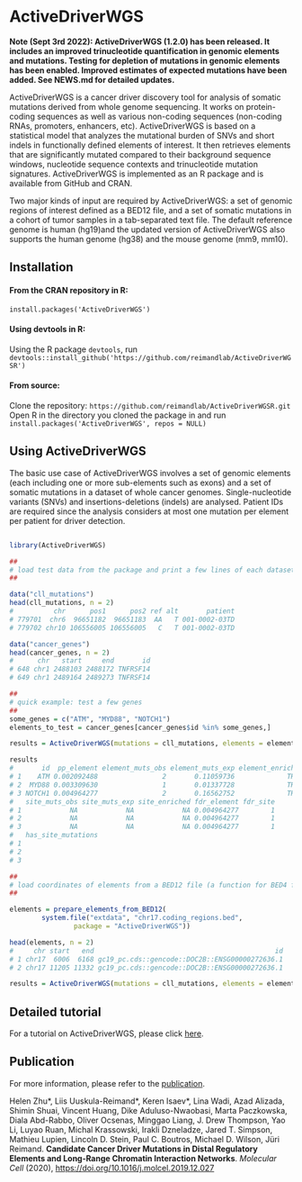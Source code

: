 # ActiveDriverWGS

<b>Note (Sept 3rd 2022): ActiveDriverWGS (1.2.0) has been released. It includes an improved trinucleotide quantification in genomic elements and mutations. Testing for depletion of mutations in genomic elements has been enabled. Improved estimates of expected mutations have been added. See NEWS.md for detailed updates.</b>

ActiveDriverWGS is a cancer driver discovery tool for analysis of somatic mutations derived from whole genome sequencing. It works on protein-coding sequences as well as various non-coding sequences (non-coding RNAs, promoters, enhancers, etc). ActiveDriverWGS is based on a statistical model that analyzes the mutational burden of SNVs and short indels in functionally defined elements of interest. It then retrieves elements that are significantly mutated compared to their background sequence windows, nucleotide sequence contexts and trinucleotide mutation signatures. ActiveDriverWGS is implemented as an R package and is available from GitHub and CRAN.

Two major kinds of input are required by ActiveDriverWGS: a set of genomic regions of interest defined as a BED12 file, and a set of somatic mutations in a cohort of tumor samples in a tab-separated text file. The default reference genome is human (hg19)and the updated version of ActiveDriverWGS also supports the human genome (hg38) and the mouse genome (mm9, mm10). 



## Installation

#### From the CRAN repository in R:
`install.packages('ActiveDriverWGS')`

#### Using devtools in R:
Using the R package `devtools`, run
`devtools::install_github('https://github.com/reimandlab/ActiveDriverWGSR')`

#### From source:
Clone the repository: `https://github.com/reimandlab/ActiveDriverWGSR.git`
Open R in the directory you cloned the package in and run `install.packages('ActiveDriverWGS', repos = NULL)`

## Using ActiveDriverWGS

The basic use case of ActiveDriverWGS involves a set of genomic elements (each including one or more sub-elements such as exons) and a set of somatic mutations in a dataset of whole cancer genomes. Single-nucleotide variants (SNVs) and insertions-deletions (indels) are analysed. Patient IDs are required since the analysis considers at most one mutation per element per patient for driver detection. 

```R

library(ActiveDriverWGS)

##
# load test data from the package and print a few lines of each dataset
##

data("cll_mutations")
head(cll_mutations, n = 2)
#          chr      pos1      pos2 ref alt       patient
# 779701  chr6  96651182  96651183  AA   T 001-0002-03TD
# 779702 chr10 106556005 106556005   C   T 001-0002-03TD

data("cancer_genes")
head(cancer_genes, n = 2)
#      chr   start     end       id
# 648 chr1 2488103 2488172 TNFRSF14
# 649 chr1 2489164 2489273 TNFRSF14

##
# quick example: test a few genes
##
some_genes = c("ATM", "MYD88", "NOTCH1")
elements_to_test = cancer_genes[cancer_genes$id %in% some_genes,]

results = ActiveDriverWGS(mutations = cll_mutations, elements = elements_to_test)

results
#       id  pp_element element_muts_obs element_muts_exp element_enriched pp_site
# 1    ATM 0.002092488                2       0.11059736             TRUE       1
# 2  MYD88 0.003309630                1       0.01337728             TRUE       1
# 3 NOTCH1 0.004964277                2       0.16562752             TRUE       1
#   site_muts_obs site_muts_exp site_enriched fdr_element fdr_site
# 1            NA            NA            NA 0.004964277        1
# 2            NA            NA            NA 0.004964277        1
# 3            NA            NA            NA 0.004964277        1
#   has_site_mutations
# 1
# 2
# 3

##
# load coordinates of elements from a BED12 file (a function for BED4 format is also available). 
##

elements = prepare_elements_from_BED12(
		system.file("extdata", "chr17.coding_regions.bed", 
				package = "ActiveDriverWGS"))

head(elements, n = 2)
#     chr start   end                                             id
# 1 chr17  6006  6168 gc19_pc.cds::gencode::DOC2B::ENSG00000272636.1
# 2 chr17 11205 11332 gc19_pc.cds::gencode::DOC2B::ENSG00000272636.1

results = ActiveDriverWGS(mutations = cll_mutations, elements = elements)

```

## Detailed tutorial

For a tutorial on ActiveDriverWGS, please click [here](http://htmlpreview.github.io/?https://github.com/reimandlab/ActiveDriverWGSR/blob/master/doc/ActiveDriverWGSR.html).

## Publication

For more information, please refer to the [publication](https://doi.org/10.1016/j.molcel.2019.12.027).

Helen Zhu*, Liis Uuskula-Reimand*, Keren Isaev*, Lina Wadi, Azad Alizada, Shimin Shuai, Vincent Huang, Dike Aduluso-Nwaobasi, Marta Paczkowska, Diala Abd-Rabbo, Oliver Ocsenas, Minggao Liang, J. Drew Thompson, Yao Li, Luyao Ruan, Michal Krassowski, Irakli Dzneladze, Jared T. Simpson, Mathieu Lupien, Lincoln D. Stein, Paul C. Boutros, Michael D. Wilson, Jüri Reimand. <b>Candidate Cancer Driver Mutations in Distal Regulatory Elements and Long-Range Chromatin Interaction Networks</b>. <i>Molecular Cell</i> (2020), https://doi.org/10.1016/j.molcel.2019.12.027



